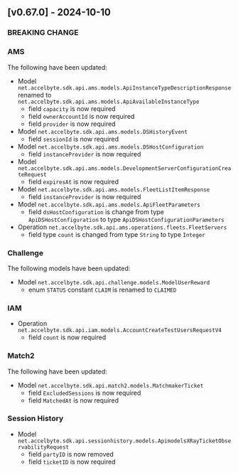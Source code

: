 <a name="v0.67.0"></a>
## [v0.67.0] - 2024-10-10

### BREAKING CHANGE

### AMS
The following have been updated:
- Model `net.accelbyte.sdk.api.ams.models.ApiInstanceTypeDescriptionResponse` renamed to `net.accelbyte.sdk.api.ams.models.ApiAvailableInstanceType `
  - field `capacity` is now required
  - field `ownerAccountId` is now required
  - field `provider` is now required
- Model `net.accelbyte.sdk.api.ams.models.DSHistoryEvent`
  - field `sessionId` is now required
- Model `net.accelbyte.sdk.api.ams.models.DSHostConfiguration`
  - field `instanceProvider` is now required
- Model `net.accelbyte.sdk.api.ams.models.DevelopmentServerConfigurationCreateRequest`
  - field `expiresAt` is now required
- Model `net.accelbyte.sdk.api.ams.models.FleetListItemResponse`
  - field `instanceProvider` is now required
- Model `net.accelbyte.sdk.api.ams.models.ApiFleetParameters`
  - field `dsHostConfiguration` is change from type `ApiDSHostConfiguration` to type `ApiDSHostConfigurationParameters` 
- Operation `net.accelbyte.sdk.api.ams.operations.fleets.FleetServers`
  - field type `count` is changed from type `String` to type `Integer`

### Challenge
The following models have been updated:
- Model `net.accelbyte.sdk.api.challenge.models.ModelUserReward`
  - enum `STATUS` constant `CLAIM` is renamed to `CLAIMED` 

### IAM
- Operation `net.accelbyte.sdk.api.iam.models.AccountCreateTestUsersRequestV4`
  - field `count` is now required

### Match2
The following have been updated:
- Model `net.accelbyte.sdk.api.match2.models.MatchmakerTicket`
  - field `ExcludedSessions` is now required
  - field `MatchedAt` is now required

### Session History
- Model `net.accelbyte.sdk.api.sessionhistory.models.ApimodelsXRayTicketObservabilityRequest`
  - field `partyID` is now removed
  - field `ticketID` is now required
